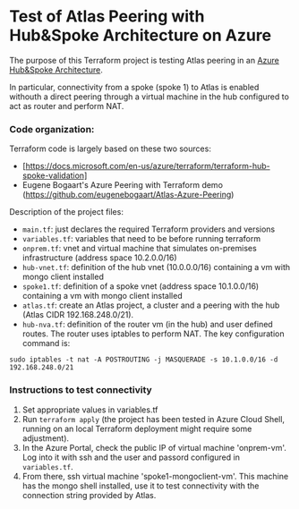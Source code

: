 # Test of Atlas Peering with Hub&Spoke Architecture on Azure
The purpose of this Terraform project is testing Atlas peering in an [Azure Hub&Spoke Architecture](https://docs.microsoft.com/en-us/azure/architecture/reference-architectures/hybrid-networking/hub-spoke).

In particular, connectivity from a spoke (spoke 1) to Atlas is enabled withouth a direct peering through a virtual machine in the hub configured to act as router and perform NAT.

### Code organization:
Terraform code is largely based on these two sources:
- [https://docs.microsoft.com/en-us/azure/terraform/terraform-hub-spoke-validation]
- Eugene Bogaart's Azure Peering with Terraform demo (https://github.com/eugenebogaart/Atlas-Azure-Peering)

Description of the project files:
- `main.tf`: just declares the required Terraform providers and versions
- `variables.tf`: variables that need to be before running terraform
- `onprem.tf`: vnet and virtual machine that simulates on-premises infrastructure (address space 10.2.0.0/16)
- `hub-vnet.tf`: definition of the hub vnet (10.0.0.0/16) containing a vm with mongo client installed
- `spoke1.tf`: definition of a spoke vnet (address space 10.1.0.0/16) containing a vm with mongo client installed
- `atlas.tf`: create an Atlas project, a cluster and a peering with the hub (Atlas CIDR 192.168.248.0/21).
- `hub-nva.tf`: definition of the router vm (in the hub) and user defined routes.
The router uses iptables to perform NAT. The key configuration command is:
```
sudo iptables -t nat -A POSTROUTING -j MASQUERADE -s 10.1.0.0/16 -d 192.168.248.0/21
```

### Instructions to test connectivity

1. Set appropriate values in variables.tf
2. Run `terraform apply` (the project has been tested in Azure Cloud Shell, running on an local Terraform deployment might require some adjustment).
3. In the Azure Portal, check the public IP of virtual machine 'onprem-vm'. Log into it with ssh and the user and passord configured in `variables.tf`.
4. From there, ssh virtual machine 'spoke1-mongoclient-vm'. This machine has the mongo shell installed, use it to test connectivity with the connection string provided by Atlas.
